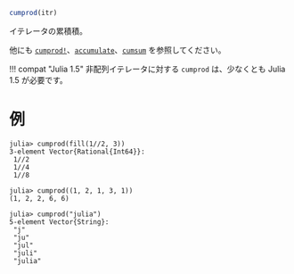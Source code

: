 ```julia
cumprod(itr)
```

イテレータの累積積。

他にも [`cumprod!`](@ref)、[`accumulate`](@ref)、[`cumsum`](@ref) を参照してください。

!!! compat "Julia 1.5"
    非配列イテレータに対する `cumprod` は、少なくとも Julia 1.5 が必要です。


# 例

```jldoctest
julia> cumprod(fill(1//2, 3))
3-element Vector{Rational{Int64}}:
 1//2
 1//4
 1//8

julia> cumprod((1, 2, 1, 3, 1))
(1, 2, 2, 6, 6)

julia> cumprod("julia")
5-element Vector{String}:
 "j"
 "ju"
 "jul"
 "juli"
 "julia"
```
